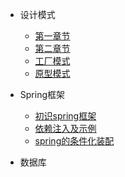 - 设计模式

  - [第一章节](/zh/第一章节.md)
  - [第二章节](/zh/第二章节.md)
  - [工厂模式](/zh/第一章节.md)
  - [原型模式](zh/第二章节.md)

- Spring框架

  - [初识spring框架](/zh/初识Spring框架.md)
  - [依赖注入及示例](/zh/初识Spring框架.md)
  - [spring的条件化装配](/zh/初识Spring框架.md)

- 数据库